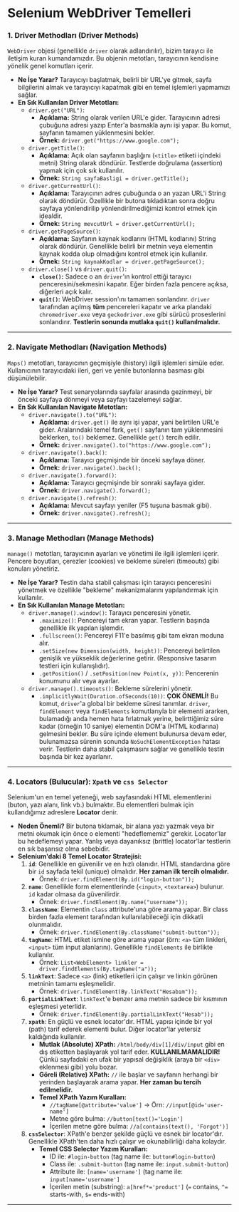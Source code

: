 # Selenium WebDriver Temelleri

### **1. Driver Methodları (Driver Methods)**

`WebDriver` objesi (genellikle `driver` olarak adlandırılır), bizim tarayıcı ile iletişim kuran kumandamızdır. Bu objenin metotları, tarayıcının kendisine yönelik genel komutları içerir.

- **Ne İşe Yarar?** Tarayıcıyı başlatmak, belirli bir URL'ye gitmek, sayfa bilgilerini almak ve tarayıcıyı kapatmak gibi en temel işlemleri yapmamızı sağlar.
- **En Sık Kullanılan Driver Metotları:**
    - `driver.get("URL")`:
        - **Açıklama:** String olarak verilen URL'e gider. Tarayıcının adresi çubuğuna adresi yazıp Enter'a basmakla aynı işi yapar. Bu komut, sayfanın tamamen yüklenmesini bekler.
        - **Örnek:** `driver.get("https://www.google.com");`
    - `driver.getTitle()`:
        - **Açıklama:** Açık olan sayfanın başlığını (`<title>` etiketi içindeki metni) String olarak döndürür. Testlerde doğrulama (assertion) yapmak için çok sık kullanılır.
        - **Örnek:** `String sayfaBasligi = driver.getTitle();`
    - `driver.getCurrentUrl()`:
        - **Açıklama:** Tarayıcının adres çubuğunda o an yazan URL'i String olarak döndürür. Özellikle bir butona tıkladıktan sonra doğru sayfaya yönlendirilip yönlendirilmediğimizi kontrol etmek için idealdir.
        - **Örnek:** `String mevcutUrl = driver.getCurrentUrl();`
    - `driver.getPageSource()`:
        - **Açıklama:** Sayfanın kaynak kodlarını (HTML kodlarını) String olarak döndürür. Genellikle belirli bir metnin veya elementin kaynak kodda olup olmadığını kontrol etmek için kullanılır.
        - **Örnek:** `String kaynakKodlar = driver.getPageSource();`
    - `driver.close()` vs `driver.quit()`:
        - **`close()`:** Sadece o an `driver`'ın kontrol ettiği tarayıcı penceresini/sekmesini kapatır. Eğer birden fazla pencere açıksa, diğerleri açık kalır.
        - **`quit()`:** WebDriver session'ını tamamen sonlandırır. `driver` tarafından açılmış **tüm** pencereleri kapatır ve arka plandaki `chromedriver.exe` veya `geckodriver.exe` gibi sürücü proseslerini sonlandırır. **Testlerin sonunda mutlaka `quit()` kullanılmalıdır.**

---

### **2. Navigate Methodları (Navigation Methods)**

`Maps()` metotları, tarayıcının geçmişiyle (history) ilgili işlemleri simüle eder. Kullanıcının tarayıcıdaki ileri, geri ve yenile butonlarına basması gibi düşünülebilir.

- **Ne İşe Yarar?** Test senaryolarında sayfalar arasında gezinmeyi, bir önceki sayfaya dönmeyi veya sayfayı tazelemeyi sağlar.
- **En Sık Kullanılan Navigate Metotları:**
    - `driver.navigate().to("URL")`:
        - **Açıklama:** `driver.get()` ile aynı işi yapar, yani belirtilen URL'e gider. Aralarındaki temel fark, `get()` sayfanın tam yüklenmesini beklerken, `to()` beklemez. Genellikle `get()` tercih edilir.
        - **Örnek:** `driver.navigate().to("https://www.google.com");`
    - `driver.navigate().back()`:
        - **Açıklama:** Tarayıcı geçmişinde bir önceki sayfaya döner.
        - **Örnek:** `driver.navigate().back();`
    - `driver.navigate().forward()`:
        - **Açıklama:** Tarayıcı geçmişinde bir sonraki sayfaya gider.
        - **Örnek:** `driver.navigate().forward();`
    - `driver.navigate().refresh()`:
        - **Açıklama:** Mevcut sayfayı yeniler (F5 tuşuna basmak gibi).
        - **Örnek:** `driver.navigate().refresh();`

---

### **3. Manage Methodları (Manage Methods)**

`manage()` metotları, tarayıcının ayarları ve yönetimi ile ilgili işlemleri içerir. Pencere boyutları, çerezler (cookies) ve bekleme süreleri (timeouts) gibi konuları yönetiriz.

- **Ne İşe Yarar?** Testin daha stabil çalışması için tarayıcı penceresini yönetmek ve özellikle "bekleme" mekanizmalarını yapılandırmak için kullanılır.
- **En Sık Kullanılan Manage Metotları:**
    - `driver.manage().window()`: Tarayıcı penceresini yönetir.
        - `.maximize()`: Pencereyi tam ekran yapar. Testlerin başında genellikle ilk yapılan işlemdir.
        - `.fullscreen()`: Pencereyi F11'e basılmış gibi tam ekran moduna alır.
        - `.setSize(new Dimension(width, height))`: Pencereyi belirtilen genişlik ve yükseklik değerlerine getirir. (Responsive tasarım testleri için kullanışlıdır).
        - `.getPosition()` / `.setPosition(new Point(x, y))`: Pencerenin konumunu alır veya ayarlar.
    - `driver.manage().timeouts()`: Bekleme sürelerini yönetir.
        - `.implicitlyWait(Duration.ofSeconds(10))`: **ÇOK ÖNEMLİ!** Bu komut, `driver`'a global bir bekleme süresi tanımlar. `driver`, `findElement` veya `findElements` komutlarıyla bir elementi ararken, bulamadığı anda hemen hata fırlatmak yerine, belirttiğimiz süre kadar (örneğin 10 saniye) elementin DOM'a (HTML kodlarına) gelmesini bekler. Bu süre içinde element bulunursa devam eder, bulunamazsa sürenin sonunda `NoSuchElementException` hatası verir. Testlerin daha stabil çalışmasını sağlar ve genellikle testin başında bir kez ayarlanır.

---

### **4. Locators (Bulucular): `Xpath` ve `css Selector`**

Selenium'un en temel yeteneği, web sayfasındaki HTML elementlerini (buton, yazı alanı, link vb.) bulmaktır. Bu elementleri bulmak için kullandığımız adreslere **Locator** denir.

- **Neden Önemli?** Bir butona tıklamak, bir alana yazı yazmak veya bir metni okumak için önce o elementi "hedeflememiz" gerekir. Locator'lar bu hedeflemeyi yapar. Yanlış veya dayanıksız (brittle) locator'lar testlerin en sık başarısız olma sebebidir.
- **Selenium'daki 8 Temel Locator Stratejisi:**
    1. **`id`**: Genellikle en güvenilir ve en hızlı olanıdır. HTML standardına göre bir `id` sayfada tekil (unique) olmalıdır. **Her zaman ilk tercih olmalıdır.**
        - Örnek: `driver.findElement(By.id("login-button"));`
    2. **`name`**: Genellikle form elementlerinde (`<input>`, `<textarea>`) bulunur. `id` kadar olmasa da güvenilirdir.
        - Örnek: `driver.findElement(By.name("username"));`
    3. **`className`**: Elementin `class` attribute'una göre arama yapar. Bir class birden fazla element tarafından kullanılabileceği için dikkatli olunmalıdır.
        - Örnek: `driver.findElement(By.className("submit-button"));`
    4. **`tagName`**: HTML etiket ismine göre arama yapar (örn: `<a>` tüm linkleri, `<input>` tüm input alanlarını). Genellikle `findElements` ile birlikte kullanılır.
        - Örnek: `List<WebElement> linkler = driver.findElements(By.tagName("a"));`
    5. **`linkText`**: Sadece `<a>` (link) etiketleri için çalışır ve linkin görünen metninin tamamı eşleşmelidir.
        - Örnek: `driver.findElement(By.linkText("Hesabım"));`
    6. **`partialLinkText`**: `linkText`'e benzer ama metnin sadece bir kısmının eşleşmesi yeterlidir.
        - Örnek: `driver.findElement(By.partialLinkText("Hesab"));`
    7. **`xpath`**: En güçlü ve esnek locator'dır. HTML yapısı içinde bir yol (path) tarif ederek elementi bulur. Diğer locator'lar yetersiz kaldığında kullanılır.
        - **Mutlak (Absolute) XPath:** `/html/body/div[1]/div/input` gibi en dış etiketten başlayarak yol tarif eder. **KULLANILMAMALIDIR!** Çünkü sayfadaki en ufak bir yapısal değişiklik (araya bir `<div>` eklenmesi gibi) yolu bozar.
        - **Göreli (Relative) XPath:** `//` ile başlar ve sayfanın herhangi bir yerinden başlayarak arama yapar. **Her zaman bu tercih edilmelidir.**
        - **Temel XPath Yazım Kuralları:**
            - `//tagName[@attribute='value']` -> Örn: `//input[@id='user-name']`
            - Metne göre bulma: `//button[text()='Login']`
            - İçerilen metne göre bulma: `//a[contains(text(), 'Forgot')]`
    8. **`cssSelector`**: XPath'e benzer şekilde güçlü ve esnek bir locator'dır. Genellikle XPath'ten daha hızlı çalışır ve okunabilirliği daha kolaydır.
        - **Temel CSS Selector Yazım Kuralları:**
            - ID ile: `#login-button` (tag name ile: `button#login-button`)
            - Class ile: `.submit-button` (tag name ile: `input.submit-button`)
            - Attribute ile: `[name='username']` (tag name ile: `input[name='username']`
            - İçerilen metin (substring): `a[href*='product']` (`=` contains, `^=` starts-with, `$=` ends-with)

---